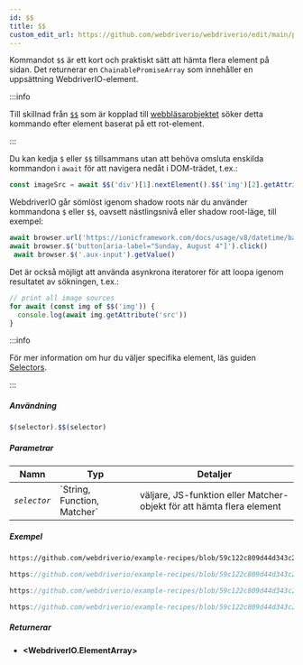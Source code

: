 ```yaml
---
id: $$
title: $$
custom_edit_url: https://github.com/webdriverio/webdriverio/edit/main/packages/webdriverio/src/commands/element/$$.ts
---
```


Kommandot `$$` är ett kort och praktiskt sätt att hämta flera element på sidan.
Det returnerar en `ChainablePromiseArray` som innehåller en uppsättning WebdriverIO-element.

:::info

Till skillnad från [`$$`](/docs/api/browser/$$) som är kopplad till [webbläsarobjektet](/docs/api/browser)
söker detta kommando efter element baserat på ett rot-element.

:::

Du kan kedja `$` eller `$$` tillsammans utan att behöva omsluta enskilda kommandon i `await` för att 
navigera nedåt i DOM-trädet, t.ex.:

```js
const imageSrc = await $$('div')[1].nextElement().$$('img')[2].getAttribute('src')
```

WebdriverIO går sömlöst igenom shadow roots när du använder kommandona `$` eller `$$`, oavsett nästlingsnivå eller
shadow root-läge, till exempel:

```js
await browser.url('https://ionicframework.com/docs/usage/v8/datetime/basic/demo.html?ionic:mode=md')
await browser.$('button[aria-label="Sunday, August 4"]').click()
 await browser.$('.aux-input').getValue()
```

Det är också möjligt att använda asynkrona iteratorer för att loopa igenom resultatet av sökningen, t.ex.:

```js
// print all image sources
for await (const img of $$('img')) {
  console.log(await img.getAttribute('src'))
}
```

:::info

För mer information om hur du väljer specifika element, läs guiden [Selectors](/docs/selectors).

:::

##### Användning

```js
$(selector).$$(selector)
```

##### Parametrar

<table>
  <thead>
    <tr>
      <th>Namn</th><th>Typ</th><th>Detaljer</th>
    </tr>
  </thead>
  <tbody>
    <tr>
      <td><code><var>selector</var></code></td>
      <td>`String, Function, Matcher`</td>
      <td>väljare, JS-funktion eller Matcher-objekt för att hämta flera element</td>
    </tr>
  </tbody>
</table>

##### Exempel

```html reference title="example.html" useHTTPS
https://github.com/webdriverio/example-recipes/blob/59c122c809d44d343c231bde2af7e8456c8f086c/queryElements/example.html
```

```js reference title="multipleElements.js" useHTTPS
https://github.com/webdriverio/example-recipes/blob/59c122c809d44d343c231bde2af7e8456c8f086c/queryElements/multipleElements.js#L6-L7
```

```js reference title="multipleElements.js" useHTTPS
https://github.com/webdriverio/example-recipes/blob/59c122c809d44d343c231bde2af7e8456c8f086c/queryElements/multipleElements.js#L15-L24
```

```js reference title="multipleElements.js" useHTTPS
https://github.com/webdriverio/example-recipes/blob/59c122c809d44d343c231bde2af7e8456c8f086c/queryElements/multipleElements.js#L32-L39
```

##### Returnerar

- **&lt;WebdriverIO.ElementArray&gt;**